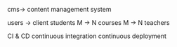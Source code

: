 cms-> content management system

users -> client
students
M -> N
courses
M -> N
teachers

CI & CD
continuous integration
continuous deployment
